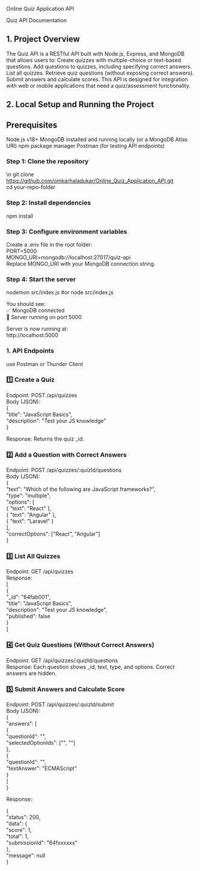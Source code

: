 Online Quiz Application API

Quiz API Documentation
## 1. Project Overview

The Quiz API is a RESTful API built with Node.js, Express, and MongoDB that allows users to:
Create quizzes with multiple-choice or text-based questions.
Add questions to quizzes, including specifying correct answers.
List all quizzes.
Retrieve quiz questions (without exposing correct answers).
Submit answers and calculate scores.
This API is designed for integration with web or mobile applications that need a quiz/assessment functionality.

## 2. Local Setup and Running the Project
## Prerequisites

Node.js v18+
MongoDB installed and running locally (or a MongoDB Atlas URI)
npm package manager
Postman (for testing API endpoints)

### Step 1: Clone the repository
\n git clone https://github.com/omkarhaladukar/Online_Quiz_Application_API.git<br>
cd your-repo-folder

### Step 2: Install dependencies
npm install

### Step 3: Configure environment variables
Create a .env file in the root folder:<br>
PORT=5000<br>
MONGO_URI=mongodb://localhost:27017/quiz-api<br>
Replace MONGO_URI with your MongoDB connection string.

### Step 4: Start the server
nodemon src/index.js
#or
node src/index.js

You should see:<br>
✅ MongoDB connected<br>
🚀 Server running on port 5000

Server is now running at:<br>
http://localhost:5000

### 1. API Endpoints
use Postman or Thunder Client

### 1️⃣ Create a Quiz

Endpoint: POST /api/quizzes<br>
Body (JSON):<br>
{<br>
  "title": "JavaScript Basics",<br>
  "description": "Test your JS knowledge"<br>
}<br>

Response: Returns the quiz _id.

### 2️⃣ Add a Question with Correct Answers

Endpoint: POST /api/quizzes/:quizId/questions<br>
Body (JSON):<br>
{<br>
  "text": "Which of the following are JavaScript frameworks?",<br>
  "type": "multiple",<br>
  "options": [<br>
    { "text": "React" },<br>
    { "text": "Angular" },<br>
    { "text": "Laravel" }<br>
  ],<br>
  "correctOptions": ["React", "Angular"]<br>
}


### 3️⃣ List All Quizzes

Endpoint: GET /api/quizzes<br>
Response:<br>
[<br>
  {<br>
    "_id": "64fab001",<br>
    "title": "JavaScript Basics",<br>
    "description": "Test your JS knowledge",<br>
    "published": false<br>
  }<br>
]

### 4️⃣ Get Quiz Questions (Without Correct Answers)

Endpoint: GET /api/quizzes/:quizId/questions<br>
Response: Each question shows _id, text, type, and options. Correct answers are hidden.

### 5️⃣ Submit Answers and Calculate Score

Endpoint: POST /api/quizzes/:quizId/submit<br>
Body (JSON):<br>
{<br>
  "answers": [<br>
    {<br>
      "questionId": "<questionId>",<br>
      "selectedOptionIds": ["<optionId1>", "<optionId2>"]<br>
    },<br>
    {<br>
      "questionId": "<textQuestionId>",<br>
      "textAnswer": "ECMAScript"<br>
    }<br>
  ]<br>
}<br>

Response:<br>

{<br>
  "status": 200,<br>
  "data": {<br>
    "score": 1,<br>
    "total": 1,<br>
    "submissionId": "64fxxxxxx"<br>
  },<br>
  "message": null<br>
}<br>
